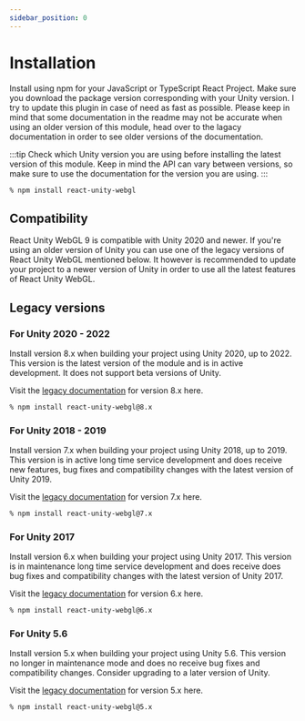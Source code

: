 ```yaml
---
sidebar_position: 0
---
```


# Installation

Install using npm for your JavaScript or TypeScript React Project. Make sure you download the package version corresponding with your Unity version. I try to update this plugin in case of need as fast as possible. Please keep in mind that some documentation in the readme may not be accurate when using an older version of this module, head over to the lagacy documentation in order to see older versions of the documentation.

:::tip
Check which Unity version you are using before installing the latest version of this module. Keep in mind the API can vary between versions, so make sure to use the documentation for the version you are using.
:::

```sh
% npm install react-unity-webgl
```

## Compatibility

React Unity WebGL 9 is compatible with Unity 2020 and newer. If you're using an older version of Unity you can use one of the legacy versions of React Unity WebGL mentioned below. It however is recommended to update your project to a newer version of Unity in order to use all the latest features of React Unity WebGL.

## Legacy versions

### For Unity 2020 - 2022

Install version 8.x when building your project using Unity 2020, up to 2022. This version is the latest version of the module and is in active development. It does not support beta versions of Unity.

Visit the [legacy documentation](/docs/legacy-docs/version-8-x) for version 8.x here.

```sh
% npm install react-unity-webgl@8.x
```

### For Unity 2018 - 2019

Install version 7.x when building your project using Unity 2018, up to 2019. This version is in active long time service development and does receive new features, bug fixes and compatibility changes with the latest version of Unity 2019.

Visit the [legacy documentation](/docs/legacy-docs/version-7-x) for version 7.x here.

```sh
% npm install react-unity-webgl@7.x
```

### For Unity 2017

Install version 6.x when building your project using Unity 2017. This version is in maintenance long time service development and does receive does bug fixes and compatibility changes with the latest version of Unity 2017.

Visit the [legacy documentation](/docs/legacy-docs/version-6-x) for version 6.x here.

```sh
% npm install react-unity-webgl@6.x
```

### For Unity 5.6

Install version 5.x when building your project using Unity 5.6. This version no longer in maintenance mode and does no receive bug fixes and compatibility changes. Consider upgrading to a later version of Unity.

Visit the [legacy documentation](/docs/legacy-docs/version-5-x) for version 5.x here.

```sh
% npm install react-unity-webgl@5.x
```
